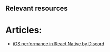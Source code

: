 ## Relevant resources
# Articles:
- [iOS performance in React Native by Discord](https://discord.com/blog/how-discord-achieves-native-ios-performance-with-react-native)
